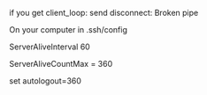 if you get client_loop: send disconnect: Broken pipe

On your computer in .ssh/config

ServerAliveInterval 60


ServerAliveCountMax = 360


set autologout=360
